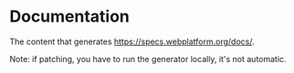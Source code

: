 # Documentation

The content that generates https://specs.webplatform.org/docs/.

Note: if patching, you have to run the generator locally, it's not automatic.
